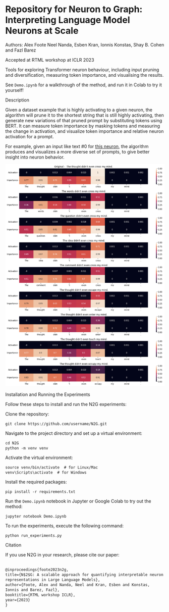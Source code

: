 # Repository for Neuron to Graph: Interpreting Language Model Neurons at Scale

Authors: Alex Foote Neel Nanda, Esben Kran, Ionnis Konstas, Shay B. Cohen and Fazl Barez

Accepted at RTML workshop at ICLR 2023

Tools for exploring Transformer neuron behaviour, including input pruning and diversification, measuring token importance, and visualising the results.

See `Demo.ipynb` for a walkthrough of the method, and run it in Colab to try it yourself!

Description

Given a dataset example that is highly activating to a given neuron, the algorithm will prune it to the shortest string that is still highly activating, then generate new variations of that pruned prompt by substituting tokens using BERT. It can measure token importance by masking tokens and measuring the change in activation, and visualize token importance and relative neuron activation for a prompt.

For example, given an input like text #0 for [this neuron](https://lexoscope.io/solu-8l-old/3/1.html), the algorithm produces and visualizes a more diverse set of prompts, to give better insight into neuron behavior.

![An example visualization](img/Example.png)

Installation and Running the Experiments

Follow these steps to install and run the N2G experiments:

Clone the repository:
   ```
   git clone https://github.com/username/N2G.git
   ```

Navigate to the project directory and set up a virtual environment: 

```
cd N2G
python -m venv venv
```

Activate the virtual environment:

```
source venv/bin/activate  # for Linux/Mac
venv\Scripts\activate  # for Windows

```

Install the required packages:

```
pip install -r requirements.txt
```

Run the `Demo.ipynb` notebook in Jupyter or Google Colab to try out the method:

```
jupyter notebook Demo.ipynb
```

To run the experiments, execute the following command:

```
python run_experiments.py
```

Citation

If you use N2G in your research, please cite our paper:

``` 

@inproceedings{foote2023n2g,   
title={N$2$G: A scalable approach for quantifying interpretable neuron representations in Large Language Models},   
author={Foote, Alex and Nanda, Neel and Kran, Esben and Konstas, Ionnis and Barez, Fazl},   
booktitle={RTML workshop ICLR},   
year={2023} 
} 

```
